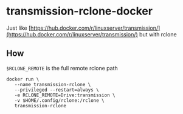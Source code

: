 # transmission-rclone-docker

Just like [https://hub.docker.com/r/linuxserver/transmission/](https://hub.docker.com/r/linuxserver/transmission/) but with rclone


## How

`$RCLONE_REMOTE` is the full remote rclone path

```
docker run \
   --name transmission-rclone \
   --privileged --restart=always \
   -e RCLONE_REMOTE=Drive:transmission \
   -v $HOME/.config/rclone:/rclone \
   transmission-rclone
```
